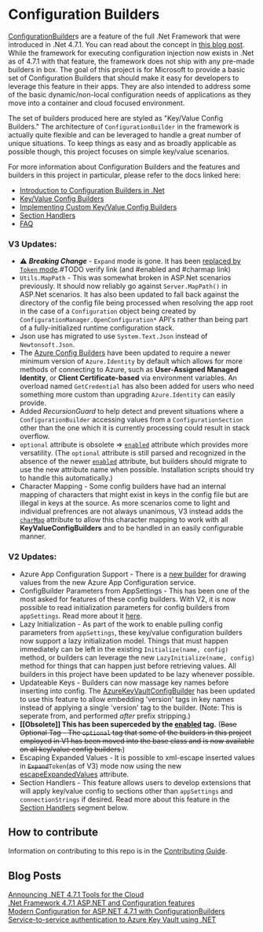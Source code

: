 # Configuration Builders

[ConfigurationBuilder](https://docs.microsoft.com/en-us/dotnet/api/system.configuration.configurationbuilder?view=netframework-4.7.1)s are a feature of the full .Net
Framework that were introduced in .Net 4.7.1. You can read about the concept in [this blog post](http://jeffreyfritz.com/2017/11/modern-configuration-for-asp-net-4-7-1-with-configurationbuilders/).
While the framework for executing configuration injection now exists in .Net as of 4.7.1 with that feature, the framework does not ship with any pre-made builders in box.
The goal of this project is for Microsoft to provide a basic set of Configuration Builders that should make it easy for developers to leverage this feature in their apps. They
are also intended to address some of the basic dynamic/non-local configuration needs of applications as they move into a container and cloud focused environment.

The set of builders produced here are styled as "Key/Value Config Builders." The architecture of `ConfigurationBuilder` in the framework is actually quite flexible and can
be leveraged to handle a great number of unique situations. To keep things as easy and as broadly applicable as possible though, this project focuses on simple key/value
scenarios.

For more information about Configuration Builders and the features and builders in this project in particular, please refer to the docs
linked here:

  * [Introduction to Configuration Builders in .Net](docs/intro.md)
  * [Key/Value Config Builders](docs/KeyValueConfigBuilders.md)
  * [Implementing Custom Key/Value Config Builders](docs/CustomConfigBuilders.md)
  * [Section Handlers](docs/SectionHandlers.md)
  * [FAQ](docs/FAQ.md)


<a name="updates"></a>
### V3 Updates:
  * :warning: ***Breaking Change*** - `Expand` mode is gone. It has been [replaced by `Token` mode](docs/KeyValueConfigBuilders.md#token).#TODO verify link (and #enabled and #charmap link)
  * `Utils.MapPath` - This was somewhat broken in ASP.Net scenarios previously. It should now reliably go against `Server.MapPath()` in ASP.Net scenarios. It has
        also been updated to fall back against the directory of the config file being processed when resolving the app root in the case of a `Configuration`
        object being created by `ConfigurationManager.OpenConfiguration*` API's rather than being part of a fully-initialized runtime configuration stack.
  * Json use has migrated to use `System.Text.Json` instead of `Newtonsoft.Json`.
  * The [Azure Config Builders](#azure-config-builders) have been updated to require a newer minimum version of `Azure.Identity` by default which allows for more
        methods of connecting to Azure, such as **User-Assigned Managed Identity**, or **Client Certificate-based** via environment variables. An overload named
        `GetCredential` has also been added for users who need something more custom than upgrading `Azure.Identity` can easily provide.
  * Added *RecursionGuard* to help detect and prevent situations where a `ConfigurationBuilder` accessing values from a `ConfigurationSection` other than the one
        which it is currently processing could result in stack overflow.
  * `optional` attribute is obsolete => [`enabled`](docs/KeyValueConfigBuilders.md#enabled) attribute which provides more versatility. (The `optional` attribute is still parsed and recognized in the absence
        of the newer [`enabled`](docs/KeyValueConfigBuilders.md#enabled) attribute, but builders should migrate to use the new attribute name when possible. Installation scripts should try to handle this
        automatically.)
  * Character Mapping - Some config builders have had an internal mapping of characters that might exist in keys in the config file but are illegal in keys at the
        source. As more scenarios come to light and individual prefrences are not always unanimous, V3 instead adds the [`charMap`](docs/KeyValueConfigBuilders.md#charmap) attribute to allow this character
        mapping to work with all **KeyValueConfigBuilders** and to be handled in an easily configurable manner.

### V2 Updates:
  * Azure App Configuration Support - There is a [new builder](docs/KeyValueConfigBuilders.md#azureappconfigurationbuilder) for drawing values from the new Azure App Configuration service.
  * ConfigBuilder Parameters from AppSettings - This has been one of the most asked for features of these config builders. With V2, it is now possible to
		read initialization parameters for config builders from `appSettings`. Read more about it [here](docs/KeyValueConfigBuilders.md#appsettings-parameters).
  * Lazy Initialization - As part of the work to enable pulling config parameters from `appSettings`, these key/value configuration builders now support a
		lazy initialization model. Things that must happen immediately can be left in the existing `Initialize(name, config)` method, or builders can leverage
		the new `LazyInitialize(name, config)` method for things that can happen just before retrieving values. All builders in this project have been updated to
		be lazy whenever possible.
  * Updateable Keys - Builders can now massage key names before inserting into config. The [AzureKeyVaultConfigBuilder](docs/KeyValueConfigBuilders.md#azurekeyvaultconfigbuilder) has been
		updated to use this feature to allow embedding 'version' tags in key names instead of applying a single 'version' tag to the builder.  (Note: This is
		seperate from, and performed *after* prefix stripping.)
  * **[[Obsolete]] This has been superceded by the [enabled](docs/KeyValueConfigBuilders.md#enabled) tag.** (~~Base Optional Tag - The `optional` tag that some of the builders in
        this project employed in V1 has been moved into the base class and is now available on all key/value config builders.~~)
  * Escaping Expanded Values - It is possible to xml-escape inserted values in ~~`Expand`~~`Token`(as of V3) mode now using the new [escapeExpandedValues](#escapeexpandedvalues) attribute.
  * Section Handlers - This feature allows users to develop extensions that will apply key/value config to sections other than `appSettings` and `connectionStrings`
		if desired. Read more about this feature in the [Section Handlers](docs/SectionHandlers.md) segment below.

## How to contribute

Information on contributing to this repo is in the [Contributing Guide](CONTRIBUTING.md).

## Blog Posts
[Announcing .NET 4.7.1 Tools for the Cloud](https://blogs.msdn.microsoft.com/webdev/2017/11/17/announcing-net-4-7-1-tools-for-the-cloud/)  
[.Net Framework 4.7.1 ASP.NET and Configuration features](https://blogs.msdn.microsoft.com/dotnet/2017/09/13/net-framework-4-7-1-asp-net-and-configuration-features/)  
[Modern Configuration for ASP.NET 4.7.1 with ConfigurationBuilders](http://jeffreyfritz.com/2017/11/modern-configuration-for-asp-net-4-7-1-with-configurationbuilders/)  
[Service-to-service authentication to Azure Key Vault using .NET](https://docs.microsoft.com/en-us/azure/key-vault/service-to-service-authentication#connection-string-support)  
